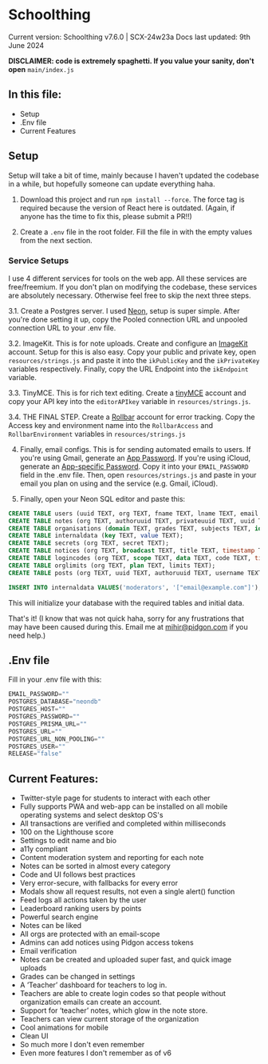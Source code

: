 # Schoolthing
Current version: Schoolthing v7.6.0 | SCX-24w23a
Docs last updated: 9th June 2024

**DISCLAIMER: code is extremely spaghetti. If you value your sanity, don't open** `main/index.js`

## In this file:
- Setup
- .Env file
- Current Features

## Setup
Setup will take a bit of time, mainly because I haven't updated the codebase in a while, but hopefully someone can update everything haha.
1. Download this project and run `npm install --force`. The force tag is required because the version of React here is outdated. (Again, if anyone has the time to fix this, please submit a PR!!)

2. Create a `.env` file in the root folder. Fill the file in with the empty values from the next section.

### Service Setups
I use 4 different services for tools on the web app. All these services are free/freemium. If you don't plan on modifying the codebase, these services are absolutely necessary. Otherwise feel free to skip the next three steps.

3.1. Create a Postgres server. I used [Neon](https://neon.tech), setup is super simple. After you're done setting it up, copy the Pooled connection URL and unpooled connection URL to your .env file.

3.2. ImageKit. This is for note uploads. Create and configure an [ImageKit](https://imagekit.io/) account. Setup for this is also easy. Copy your public and private key, open `resources/strings.js` and paste it into the `ikPublicKey` and the `ikPrivateKey` variables respectively. Finally, copy the URL Endpoint into the `ikEndpoint` variable.

3.3. TinyMCE. This is for rich text editing. Create a [tinyMCE](https://www.tiny.cloud/) account and copy your API key into the `editorAPIkey` variable in `resources/strings.js`.

3.4. THE FINAL STEP. Create a [Rollbar](https://rollbar.com/) account for error tracking. Copy the Access key and environment name into the `RollbarAccess` and `RollbarEnvironment` variables in `resources/strings.js`

4. Finally, email configs. This is for sending automated emails to users. If you're using Gmail, generate an [App Password](https://support.google.com/mail/answer/185833?hl=en). If you're using iCloud, generate an [App-specific Password](https://support.apple.com/en-us/102654). Copy it into your `EMAIL_PASSWORD` field in the .env file. Then, open `resources/strings.js` and paste in your email you plan on using and the service (e.g. Gmail, iCloud).

5. Finally, open your Neon SQL editor and paste this:
```sql
CREATE TABLE users (uuid TEXT, org TEXT, fname TEXT, lname TEXT, email TEXT, password TEXT, class TEXT, verified BOOLEAN, points INT, feed TEXT, notes TEXT, liked TEXT, bio TEXT, badges TEXT, teacher BOOLEAN, storage TEXT, vapid TEXT, accentcolor INT)
CREATE TABLE notes (org TEXT, authoruuid TEXT, privateuuid TEXT, uuid TEXT, fname TEXT, class TEXT, title TEXT, content TEXT, purchases INT, likes INT, imgs INT, points INT, subject TEXT, teacher BOOLEAN);
CREATE TABLE organisations (domain TEXT, grades TEXT, subjects TEXT, id TEXT, name TEXT);
CREATE TABLE internaldata (key TEXT, value TEXT);
CREATE TABLE secrets (org TEXT, secret TEXT);
CREATE TABLE notices (org TEXT, broadcast TEXT, title TEXT, timestamp TEXT, content TEXT);
CREATE TABLE logincodes (org TEXT, scope TEXT, data TEXT, code TEXT, timestamp TEXT);
CREATE TABLE orglimits (org TEXT, plan TEXT, limits TEXT);
CREATE TABLE posts (org TEXT, uuid TEXT, authoruuid TEXT, username TEXT, title TEXT, content TEXT, timestamp TEXT, replies TEXT, likes TEXT, email TEXT);

INSERT INTO internaldata VALUES('moderators', '["email@example.com"]');
```
This will initialize your database with the required tables and initial data.

That's it! (I know that was not quick haha, sorry for any frustrations that may have been caused during this. Email me at mihir@pidgon.com if you need help.)

## .Env file

Fill in your .env file with this:
```js
EMAIL_PASSWORD=""
POSTGRES_DATABASE="neondb"
POSTGRES_HOST=""
POSTGRES_PASSWORD=""
POSTGRES_PRISMA_URL=""
POSTGRES_URL=""
POSTGRES_URL_NON_POOLING=""
POSTGRES_USER=""
RELEASE="false"
```


## Current Features:
- Twitter-style page for students to interact with each other
- Fully supports PWA and web-app can be installed on all mobile operating systems and select desktop OS's
- All transactions are verified and completed within milliseconds
- 100 on the Lighthouse score
- Settings to edit name and bio
- a11y compliant
- Content moderation system and reporting for each note
- Notes can be sorted in almost every category
- Code and UI follows best practices
- Very error-secure, with fallbacks for every error
- Modals show all request results, not even a single alert() function
- Feed logs all actions taken by the user
- Leaderboard ranking users by points
- Powerful search engine
- Notes can be liked
- All orgs are protected with an email-scope
- Admins can add notices using Pidgon access tokens
- Email verification
- Notes can be created and uploaded super fast, and quick image uploads
- Grades can be changed in settings
- A ’Teacher’ dashboard for teachers to log in.
- Teachers are able to create login codes so that people without organization emails can create an account.
- Support for ‘teacher’ notes, which glow in the note store.
- Teachers can view current storage of the organization
- Cool animations for mobile
- Clean UI
- So much more I don't even remember
- Even more features I don't remember as of v6

